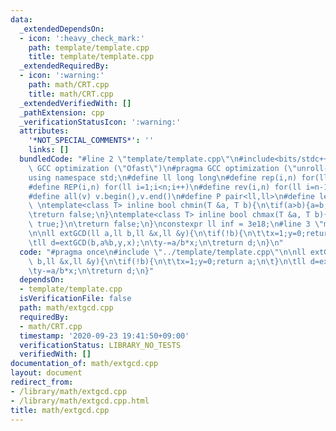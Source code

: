```yaml
---
data:
  _extendedDependsOn:
  - icon: ':heavy_check_mark:'
    path: template/template.cpp
    title: template/template.cpp
  _extendedRequiredBy:
  - icon: ':warning:'
    path: math/CRT.cpp
    title: math/CRT.cpp
  _extendedVerifiedWith: []
  _pathExtension: cpp
  _verificationStatusIcon: ':warning:'
  attributes:
    '*NOT_SPECIAL_COMMENTS*': ''
    links: []
  bundledCode: "#line 2 \"template/template.cpp\"\n#include<bits/stdc++.h>\n#pragma\
    \ GCC optimization (\"Ofast\")\n#pragma GCC optimization (\"unroll-loops\")\n\
    using namespace std;\n#define ll long long\n#define rep(i,n) for(ll i=0;i<n;i++)\n\
    #define REP(i,n) for(ll i=1;i<n;i++)\n#define rev(i,n) for(ll i=n-1;i>=0;i--)\n\
    #define all(v) v.begin(),v.end()\n#define P pair<ll,ll>\n#define len(s) (ll)s.size()\n\
    \ \ntemplate<class T> inline bool chmin(T &a, T b){\n\tif(a>b){a=b;return true;}\n\
    \treturn false;\n}\ntemplate<class T> inline bool chmax(T &a, T b){\n\tif(a<b){a=b;return\
    \ true;}\n\treturn false;\n}\nconstexpr ll inf = 3e18;\n#line 3 \"math/extgcd.cpp\"\
    \n\nll extGCD(ll a,ll b,ll &x,ll &y){\n\tif(!b){\n\t\tx=1;y=0;return a;\n\t}\n\
    \tll d=extGCD(b,a%b,y,x);\n\ty-=a/b*x;\n\treturn d;\n}\n"
  code: "#pragma once\n#include \"../template/template.cpp\"\n\nll extGCD(ll a,ll\
    \ b,ll &x,ll &y){\n\tif(!b){\n\t\tx=1;y=0;return a;\n\t}\n\tll d=extGCD(b,a%b,y,x);\n\
    \ty-=a/b*x;\n\treturn d;\n}"
  dependsOn:
  - template/template.cpp
  isVerificationFile: false
  path: math/extgcd.cpp
  requiredBy:
  - math/CRT.cpp
  timestamp: '2020-09-23 19:41:50+09:00'
  verificationStatus: LIBRARY_NO_TESTS
  verifiedWith: []
documentation_of: math/extgcd.cpp
layout: document
redirect_from:
- /library/math/extgcd.cpp
- /library/math/extgcd.cpp.html
title: math/extgcd.cpp
---
```

